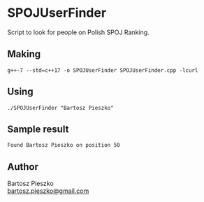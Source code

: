 # SPOJUserFinder
Script to look for people on Polish SPOJ Ranking.

## Making
```
g++-7 --std=c++17 -o SPOJUserFinder SPOJUserFinder.cpp -lcurl
```

## Using
```
./SPOJUserFinder "Bartosz Pieszko"
```

## Sample result
```
Found Bartosz Pieszko on position 50
```
## Author
Bartosz Pieszko<br/>
bartosz.pieszko@gmail.com
